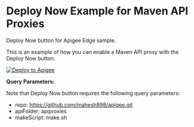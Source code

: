 # Deploy Now Example for Maven API Proxies
Deploy Now button for Apigee Edge sample.

This is an example of how you can enable a Maven API proxy with the Deploy Now button.

[![Deploy to Apigee](https://github.com/maruthichand/Mavendeploynow/raw/master/images/deploy_to_apigee.png)](https://apigee.com/edge/?repo=https://github.com/mahesh898/apigee.git&apiFolder=/&makeScript=make.sh)

**Query Parameters:**

Note that Deploy Now button requires the following query parameters:

- repo: https://github.com/mahesh898/apigee.git
- apiFolder: apiproxies
- makeScript: make.sh
